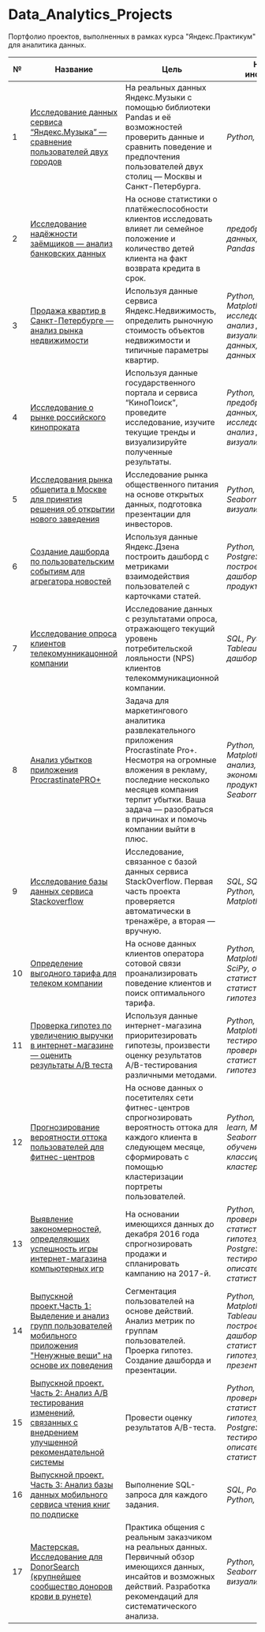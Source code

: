# Data_Analytics_Projects
Портфолио проектов, выполненных в рамках курса "Яндекс.Практикум" для аналитика данных.


№ | Название | Цель | Навыки и инструменты
--|----------|----------|------------
1| [Исследование данных сервиса “Яндекс.Музыка” — сравнение пользователей двух городов](1-yandex_music) | На реальных данных Яндекс.Музыки c помощью библиотеки Pandas и её возможностей проверить данные и сравнить поведение и предпочтения пользователей двух столиц — Москвы и Санкт-Петербурга. | *Python, Pandas* |
2| [Исследование надёжности заёмщиков — анализ банковских данных](2-bank_borrower) | На основе статистики о платёжеспособности клиентов исследовать влияет ли семейное положение и количество детей клиента на факт возврата кредита в срок. | *предобработка данных, Python, Pandas* |
3| [Продажа квартир в Санкт-Петербурге — анализ рынка недвижимости](3-sale_flat_spb) | Используя данные сервиса Яндекс.Недвижимость, определить рыночную стоимость объектов недвижимости и типичные параметры квартир. | *Python, Pandas, Matplotlib, исследовательский анализ данных, визуализация данных,предобработка данных* |
4| [Исследование о рынке российского кинопроката](4-ros_film) | Используя данные государственного портала и сервиса “КиноПоиск”, проведите исследование, изучите текущие тренды и визуализируйте полученные результаты. | *Python, Pandas, предобработка данных, исследовательский анализ данных, визуализация данных* |
5| [Исследования рынка общепита в Москве для принятия решения об открытии нового заведения](5-mos_cafe) | Исследование рынка общественного питания на основе открытых данных, подготовка презентации для инвесторов. | *Python, Pandas, Seaborn, Plotly, визуализация данных* |
6| [Создание дашборда по пользовательским событиям для агрегатора новостей]() | Используя данные Яндекс.Дзена построить дашборд с метриками взаимодействия пользователей с карточками статей. | *Python, SQL, PostgreSQL, Tableau, построение дашбордов, продуктовые метрики* |
7| [Исследование опроса клиентов телекомунникацонной компании]() | Исследование данных с результатами опроса, отражающего текущий уровень потребительской лояльности (NPS) клиентов телекоммуникационной компании. | *SQL, Python, Pandas, Tableau, построение дашбордов* |
8| [Анализ убытков приложения ProcrastinatePRO+]() | Задача для маркетингового аналитика развлекательного приложения Procrastinate Pro+. Несмотря на огромные вложения в рекламу, последние несколько месяцев компания терпит убытки. Ваша задача — разобраться в причинах и помочь компании выйти в плюс. | *Python, Pandas, Matplotlib, когортный анализ, юнит-экономика, продуктовые метрики, Seaborn* |
9| [Исследование базы данных сервиса Stackoverflow]() | Исследование, связанное с базой данных сервиса StackOverflow. Первая часть проекта проверяется автоматически в тренажёре, а вторая — вручную. | *SQL, SQLAlchemy, Python, Pandas, Matplotlib, Seaborn* |
10| [Определение выгодного тарифа для телеком компании]() | На основе данных клиентов оператора сотовой связи проанализировать поведение клиентов и поиск оптимального тарифа. | *Python, Pandas, Matplotlib, NymPy, SciPy, описательная статистика, проверка статистических гипотез* |
11| [Проверка гипотез по увеличению выручки в интернет-магазине — оценить результаты A/B теста]() | Используя данные интернет-магазина приоритезировать гипотезы, произвести оценку результатов A/B-тестирования различными методами.| *Python, Pandas, Matplotlib, SciPy, A/B-тестирование, проверка статистических гипотез* |
12| [Прогнозирование вероятности оттока пользователей для фитнес-центров]() | На основе данных о посетителях сети фитнес-центров спрогнозировать вероятность оттока для каждого клиента в следующем месяце, сформировать с помощью кластеризации портреты пользователей. | *Python, Pandas, Scikit-learn, Matplotlib, Seaborn, машинное обучение, классификация, кластеризация* |
13| [Выявление закономерностей, определяющих успешность игры интернет-магазина компьютерных игр]() | На основании имеющихся данных до декабря 2016 года спрогнозировать продажи и спланировать кампанию на 2017-й. | *Python, Pandas, проверка статистических гипотез, SQL, PostgreSQL, A/B-тестирование, описательная статистика* | 
14| [Выпускной проект.Часть 1: Выделение и анализ групп пользователей мобильного приложения "Ненужные вещи" на основе их поведения]() | Сегментация пользователей на основе действий. Анализ метрик по группам пользователей. Проерка гипотез. Создание дашборда и презентации. | *Python, Pandas, Matplotlib, SciPy, Tableau, PowerPoint, построение дашбордов, проверка статистических гипотез, создание презентаций*
15| [Выпускной проект. Часть 2: Анализ A/B тестирования изменений, связанных с внедрением улучшенной рекомендательной системы]() | Провести оценку результатов A/B-теста. | *Python, Pandas, проверка статистических гипотез, SQL, PostgreSQL, A/B-тестирование, описательная статистика* |
16| [Выпускной проект. Часть 3: Анализ базы данных мобильного сервиса чтения книг по подписке]() | Выполнение SQL-запроса для каждого задания. | *SQL, PostgreSQ, Python, Pandas,* |
17| [Мастерская. Исследование для DonorSearch (крупнейшее сообщество доноров крови в рунете)]() | Практика общения с реальным заказчиком на реальных данных. Первичный обзор имеющихся данных, инсайтов и возможных действий. Разработка рекомендаций для систематического анализа. | *Python, Pandas, Seaborn, Plotly, визуализация данных*  



